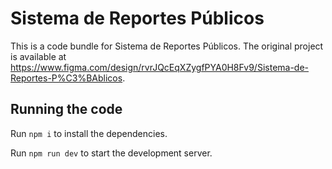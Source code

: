 
  # Sistema de Reportes Públicos

  This is a code bundle for Sistema de Reportes Públicos. The original project is available at https://www.figma.com/design/rvrJQcEqXZygfPYA0H8Fv9/Sistema-de-Reportes-P%C3%BAblicos.

  ## Running the code

  Run `npm i` to install the dependencies.

  Run `npm run dev` to start the development server.
  